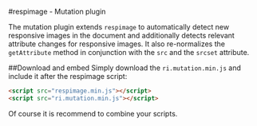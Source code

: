 #respimage - Mutation plugin

The mutation plugin extends ``respimage`` to automatically detect new responsive images in the document and additionally detects relevant attribute changes for responsive images. It also re-normalizes the ``getAttribute`` method in conjunction with the ``src`` and the ``srcset`` attribute.

##Download and embed
Simply download the ``ri.mutation.min.js`` and include it after the respimage script:

```html
<script src="respimage.min.js"></script>
<script src="ri.mutation.min.js"></script>
```

Of course it is recommend to combine your scripts.

